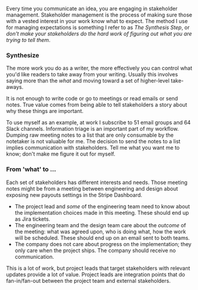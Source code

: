 Every time you communicate an idea, you are engaging in stakeholder management.
Stakeholder management is the process of making sure those with a vested
interest in your work know what to expect. The method I use for managing
expectations is something I refer to as _The Synthesis Step_, or _don't make
your stakeholders do the hard work of figuring out what you are trying to tell
them_.

### Synthesize

The more work you do as a writer, the more effectively you can control what
you'd like readers to take away from your writing. Usually this involves saying
more than the _what_ and moving toward a set of higher-level take-aways.

It is not enough to write code or go to meetings or read emails or send notes.
True value comes from being able to tell stakeholders a story about why these
things are important.

To use myself as an example, at work I subscribe to 51 email groups and 64 Slack
channels. Information triage is an important part of my workflow. Dumping raw
meeting notes to a list that are only consumable by the notetaker is not
valuable for me. The decision to send the notes to a list implies communication
with stakeholders. Tell me what you want me to know; don't make me figure it out
for myself.

### From 'what' to ...

Each set of stakeholders has different interests and needs. Those meeting notes
might be from a meeting between engineering and design about exposing new
payouts settings in the Stripe Dashboard.

- The project lead and _some_ of the engineering team need to know about the
  implementation choices made in this meeting. These should end up as Jira
  tickets.
- The engineering team and the design team care about the _outcome_ of the
  meeting: what was agreed upon, who is doing what, how the work will be
  scheduled. These should end up on an email sent to both teams.
- The company does not care about progress on the implementation; they only care
  when the project ships. The company should receive no communication.

This is a lot of work, but project leads that target stakeholders with relevant
updates provide a lot of value. Project leads are integration points that do
fan-in/fan-out between the project team and external stakeholders.
